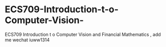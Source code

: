 # ECS709-Introduction-t-o-Computer-Vision-
ECS709 Introduction  t o  Computer  Vision   and Financial Mathematics , add me wechat iuww1314
